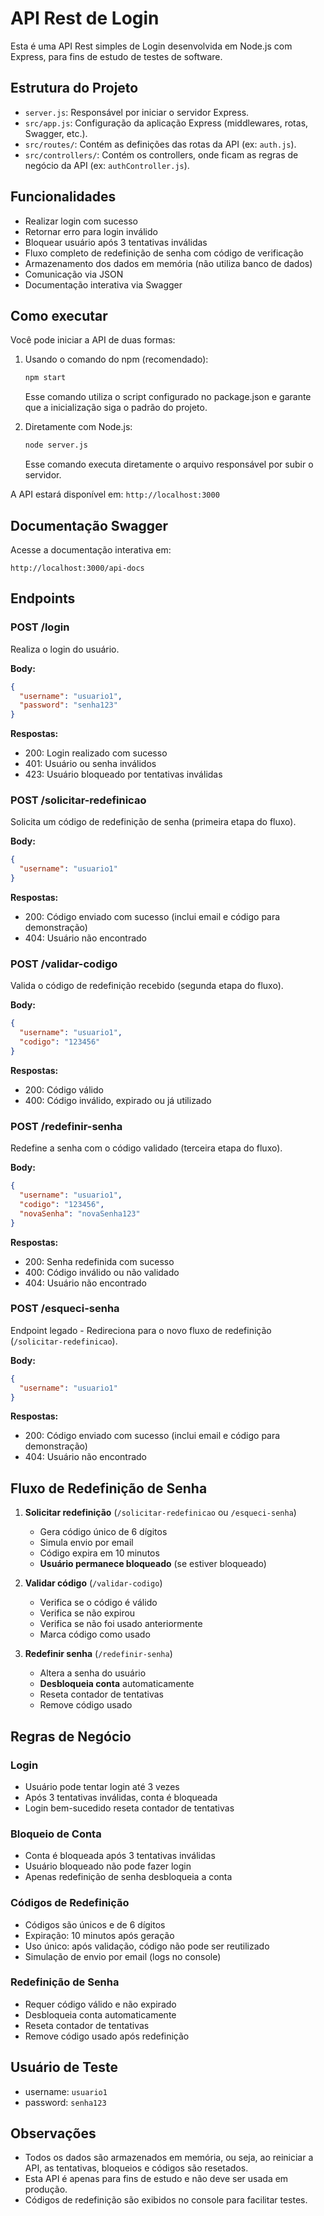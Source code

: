 # API Rest de Login

Esta é uma API Rest simples de Login desenvolvida em Node.js com Express, para fins de estudo de testes de software.

## Estrutura do Projeto

- `server.js`: Responsável por iniciar o servidor Express.
- `src/app.js`: Configuração da aplicação Express (middlewares, rotas, Swagger, etc.).
- `src/routes/`: Contém as definições das rotas da API (ex: `auth.js`).
- `src/controllers/`: Contém os controllers, onde ficam as regras de negócio da API (ex: `authController.js`).

## Funcionalidades
- Realizar login com sucesso
- Retornar erro para login inválido
- Bloquear usuário após 3 tentativas inválidas
- Fluxo completo de redefinição de senha com código de verificação
- Armazenamento dos dados em memória (não utiliza banco de dados)
- Comunicação via JSON
- Documentação interativa via Swagger

## Como executar

Você pode iniciar a API de duas formas:

1. Usando o comando do npm (recomendado):
   ```bash
   npm start
   ```
   Esse comando utiliza o script configurado no package.json e garante que a inicialização siga o padrão do projeto.

2. Diretamente com Node.js:
   ```bash
   node server.js
   ```
   Esse comando executa diretamente o arquivo responsável por subir o servidor.

A API estará disponível em: `http://localhost:3000`

## Documentação Swagger
Acesse a documentação interativa em:

```
http://localhost:3000/api-docs
```

## Endpoints

### POST /login
Realiza o login do usuário.

**Body:**
```json
{
  "username": "usuario1",
  "password": "senha123"
}
```

**Respostas:**
- 200: Login realizado com sucesso
- 401: Usuário ou senha inválidos
- 423: Usuário bloqueado por tentativas inválidas

### POST /solicitar-redefinicao
Solicita um código de redefinição de senha (primeira etapa do fluxo).

**Body:**
```json
{
  "username": "usuario1"
}
```

**Respostas:**
- 200: Código enviado com sucesso (inclui email e código para demonstração)
- 404: Usuário não encontrado

### POST /validar-codigo
Valida o código de redefinição recebido (segunda etapa do fluxo).

**Body:**
```json
{
  "username": "usuario1",
  "codigo": "123456"
}
```

**Respostas:**
- 200: Código válido
- 400: Código inválido, expirado ou já utilizado

### POST /redefinir-senha
Redefine a senha com o código validado (terceira etapa do fluxo).

**Body:**
```json
{
  "username": "usuario1",
  "codigo": "123456",
  "novaSenha": "novaSenha123"
}
```

**Respostas:**
- 200: Senha redefinida com sucesso
- 400: Código inválido ou não validado
- 404: Usuário não encontrado

### POST /esqueci-senha
Endpoint legado - Redireciona para o novo fluxo de redefinição (`/solicitar-redefinicao`).

**Body:**
```json
{
  "username": "usuario1"
}
```

**Respostas:**
- 200: Código enviado com sucesso (inclui email e código para demonstração)
- 404: Usuário não encontrado

## Fluxo de Redefinição de Senha

1. **Solicitar redefinição** (`/solicitar-redefinicao` ou `/esqueci-senha`)
   - Gera código único de 6 dígitos
   - Simula envio por email
   - Código expira em 10 minutos
   - **Usuário permanece bloqueado** (se estiver bloqueado)

2. **Validar código** (`/validar-codigo`)
   - Verifica se o código é válido
   - Verifica se não expirou
   - Verifica se não foi usado anteriormente
   - Marca código como usado

3. **Redefinir senha** (`/redefinir-senha`)
   - Altera a senha do usuário
   - **Desbloqueia conta** automaticamente
   - Reseta contador de tentativas
   - Remove código usado

## Regras de Negócio

### Login
- Usuário pode tentar login até 3 vezes
- Após 3 tentativas inválidas, conta é bloqueada
- Login bem-sucedido reseta contador de tentativas

### Bloqueio de Conta
- Conta é bloqueada após 3 tentativas inválidas
- Usuário bloqueado não pode fazer login
- Apenas redefinição de senha desbloqueia a conta

### Códigos de Redefinição
- Códigos são únicos e de 6 dígitos
- Expiração: 10 minutos após geração
- Uso único: após validação, código não pode ser reutilizado
- Simulação de envio por email (logs no console)

### Redefinição de Senha
- Requer código válido e não expirado
- Desbloqueia conta automaticamente
- Reseta contador de tentativas
- Remove código usado após redefinição

## Usuário de Teste
- username: `usuario1`
- password: `senha123`

## Observações
- Todos os dados são armazenados em memória, ou seja, ao reiniciar a API, as tentativas, bloqueios e códigos são resetados.
- Esta API é apenas para fins de estudo e não deve ser usada em produção.
- Códigos de redefinição são exibidos no console para facilitar testes. 